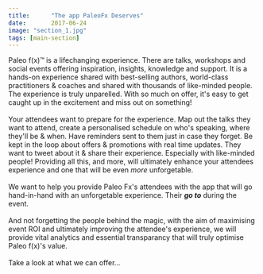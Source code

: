 ```yaml
---
title:      "The app PaleoFx Deserves"
date:       2017-06-24
image: "section_1.jpg"
tags: [main-section]
---
```


Paleo f(x)™ is a lifechanging experience. There are talks, workshops and social events offering inspiration, insights, knowledge and support. It is a hands-on experience shared with best-selling authors, world-class practitioners & coaches and shared with thousands of like-minded people. The experience is truly unparelled. With so much on offer, it's easy to get caught up in the excitement and miss out on something!<br><br>
Your attendees want to prepare for the experience. Map out the talks they want to attend, create a personalised schedule on who's speaking, where they'll be & when. Have reminders sent to them just in case they forget. Be kept in the loop about offers & promotions with real time updates. They want to tweet about it & share their experience. Especially with like-minded people! Providing all this, and more, will ultimately enhance your attendees experience and one that will be even <i>more</i> unforgetable.<br><br>We want to help you provide Paleo Fx's attendees with the app that will go hand-in-hand with an unforgetable experience. Their <i><b>go to</b></i>  during the event.<br><br>
And not forgetting the people behind the magic, with the aim of maximising event ROI and ultimately improving the attendee's experience, we will provide vital analytics and essential transparancy that will truly optimise Paleo f(x)'s value.<br><br>
Take a look at what we can offer...
